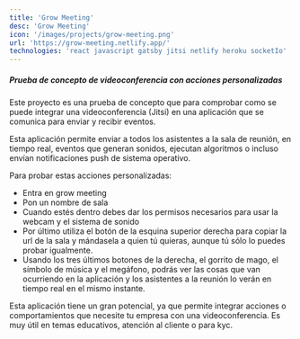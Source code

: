 ```yaml
---
title: 'Grow Meeting'
desc: 'Grow Meeting'
icon: '/images/projects/grow-meeting.png'
url: 'https://grow-meeting.netlify.app/'
technologies: 'react javascript gatsby jitsi netlify heroku socketIo'
---
```


##### Prueba de concepto de videoconferencia con acciones personalizadas

Este proyecto es una prueba de concepto que para comprobar como se puede integrar una videoconferencia (Jitsi) en una aplicación que se comunica para enviar y recibir eventos.

Esta aplicación permite enviar a todos los asistentes a la sala de reunión, en tiempo real, eventos que generan sonidos, ejecutan algoritmos o incluso envían notificaciones
push de sistema operativo.

Para probar estas acciones personalizadas:

- Entra en grow meeting
- Pon un nombre de sala
- Cuando estés dentro debes dar los permisos necesarios para usar la webcam y el sistema de sonido
- Por último utiliza el botón de la esquina superior derecha para copiar la url de la sala y mándasela a quien tú quieras, aunque tú sólo lo puedes probar igualmente.
- Usando los tres últimos botones de la derecha, el gorrito de mago, el símbolo de música y el megáfono, podrás ver las cosas que van ocurriendo en la aplicación y los asistentes a la reunión lo verán en tiempo real en el mismo instante.

Esta aplicación tiene un gran potencial, ya que permite integrar acciones o comportamientos que necesite tu empresa con una videoconferencia. Es muy útil en temas educativos, atención al cliente o para kyc.
